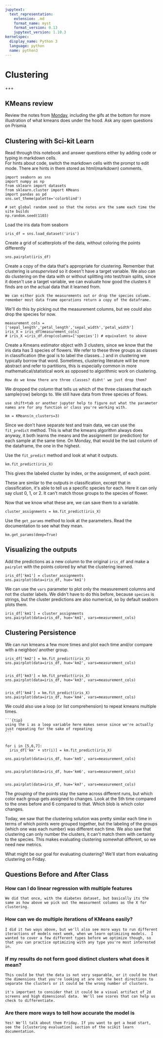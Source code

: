 ```yaml
---
jupytext:
  text_representation:
    extension: .md
    format_name: myst
    format_version: 0.13
    jupytext_version: 1.10.3
kernelspec:
  display_name: Python 3
  language: python
  name: python3
---
```


# Clustering

+++

## KMeans review



Review the notes from [Monday](2021-11-01), including the gifs at the bottom for more illustration of what kmeans does under the hood. Ask any open questions on Prismia



## Clustering with Sci-kit Learn

Read through this notebook and answer questions either by adding code or typing in markdown cells.  
For hints about code, switch the markdown cells with the prompt to edit mode.  There are hints in them stored as html(markdown) comments.

```{code-cell} ipython3
import seaborn as sns
import numpy as np
from sklearn import datasets
from sklearn.cluster import KMeans
import pandas as pd
sns.set_theme(palette='colorblind')

# set global random seed so that the notes are the same each time the site builds
np.random.seed(1103)
```

Load the iris data from seaborn



```{code-cell} ipython3
iris_df = sns.load_dataset('iris')
```

Create a grid of scatterplots of the data, without coloring the points differently


```{code-cell} ipython3
sns.pairplot(iris_df)
```

Create a copy of the data that's appropriate for clustering. Remember that clustering is *unsupervised* so it doesn't have a target variable. We also can do clustering on the data with or without splitting into test/train splits, since it doesn't use a target variable, we can evaluate how good the clusters it finds are on the actual data that it learned from.

```{hint}
We can either pick the measurements out or drop the species column.
remember most data frame operations return a copy of the dataframe.
```

We'll do this by picking out the measurement columns, but we could also drop the species for now.
```{code-cell} ipython3
measurement_cols = ['sepal_length','petal_length','sepal_width','petal_width']
iris_X = iris_df[measurement_cols]
# iris_X =iris_df.drop(columns=['species']) # equivalent to above

```

Create a Kmeans estimator object with 3 clusters, since we know that the iris data has 3 species of flowers. We refer to these three groups as classes in classification (the goal is to label the classes...) and in clustering we typically borrow that word.  Sometimes, clustering literature will be more abstract and refer to partitions, this is especially common in more mathematical/statistical work as opposed to algorithmic work on clustering.

```{admonition} Question
How do we know there are three classes? didnt' we just drop them?

```

We dropped the *column* that tells us which of the three classes that each sample(row) belongs to.  We still have data from three species of flows.

```{hint}
use shift+tab or another jupyter help to figure out what the parameter names are for any function or class you're working with.
```

```{code-cell} ipython3
km = KMeans(n_clusters=3)
```

Since we don't have separate test and train data, we can use the `fit_predict` method.  This is what the kmeans algorithm always does anyway, it both learns the means and the assignment (or prediction) for each sample at the same time.  On Monday, that would be the last column of the dataframe, the one in the highest.

Use the `fit_predict` method and look at what it outputs.

```{code-cell} ipython3
km.fit_predict(iris_X)
```

This gives the labeled cluster by index, or the assignment, of each point.

These are similar to the outputs in classification, except that in classification, it's able to tell us a specific species for each. Here it can only say clust 0, 1, or 2.  It can't match those groups to the species of flower.

Now that we know what these are, we can save them to a variable.

```{code-cell} ipython3
cluster_assignments = km.fit_predict(iris_X)
```


Use the `get_params` method to look at the parameters.  Read the documentation to see what they mean.

```{code-cell} ipython3
km.get_params(deep=True)
```

## Visualizing the outputs

Add the predictions as a new column to the original `iris_df` and make a `pairplot` with the points colored by what the clustering learned.
```{code-cell} ipython3
iris_df['km1'] = cluster_assignments
sns.pairplot(data=iris_df, hue='km1')
```

We can use the `vars` parameter to plot only the measurement columns and not the cluster labels.  We didn't have to do this before, because `species` is strings, but the cluster predictions are also numerical, so by default seaborn plots them.

```{code-cell} ipython3
iris_df['km1'] = cluster_assignments
sns.pairplot(data=iris_df, hue='km1', vars=measurement_cols)
```

## Clustering Persistence

We can run kmeans a few more times and plot each time and/or compare with a neighbor/ another group.


```{code-cell} ipython3
iris_df['km2'] = km.fit_predict(iris_X)
sns.pairplot(data=iris_df, hue='km2', vars=measurement_cols)
```

```{code-cell} ipython3

iris_df['km3'] = km.fit_predict(iris_X)
sns.pairplot(data=iris_df, hue='km3', vars=measurement_cols)
```

```{code-cell} ipython3

iris_df['km4'] = km.fit_predict(iris_X)
sns.pairplot(data=iris_df, hue='km4', vars=measurement_cols)
```

We could also use a loop (or list comprehension) to repeat kmeans multiple
times.
````{margin}
```{tip}
using the i as a loop variable here makes sense since we're actually just repeating for the sake of repeating
```
````

```{code-cell} ipython3

for i in [5,6,7]:
  iris_df['km' + str(i)] = km.fit_predict(iris_X)

sns.pairplot(data=iris_df, hue='km5', vars=measurement_cols)
```

```{code-cell} ipython3

sns.pairplot(data=iris_df, hue='km6', vars=measurement_cols)
```

```{code-cell} ipython3

sns.pairplot(data=iris_df, hue='km7', vars=measurement_cols)
```



The *grouping* of the points stay the same across different runs, but which color each group gets assigned to changes. Look at the 5th time compared to the ones before and 6 compared to that. Which blob is which color changes. 


Today, we saw that the clustering solution was pretty similar each time in terms of which points were grouped together, but the labeling of the groups (which one was each number) was different each time.  We also saw that clustering can only number the clusters, it can't match them with certainty to the species. This makes evaluating clustering somewhat different, so we need new metrics.

What might be our goal for evaluating clustering? We'll start from evaluating clustering on Friday.  


## Questions Before and After Class

### How can I do linear regression with multiple features
```{toggle}
We did that once, with the diabetes dataset, but basically its the same as how above we pick out the measurment columns as the X for clustering.  
```


### How can we do multiple iterations of KMeans easily?
```{toggle}
I did it two ways above, but we'll also see more ways to run different iteractions of models next week, when we learn optimizing models.  I wanted to cover a few different types before we optimize though, so that you can practice optimizing with any type you're most interested in.
```

### If my results do not form good distinct clusters what does it mean?
```{toggle}
This could be that the data is not very separable, or it could be that the dimensions that you're looking at are not the best directions to separate the clusters or it could be the wrong number of clusters.  

it's important to consider that it could be a visual artifact of 2d screens and high dimensional data.  We'll see scores that can help us check to differentiate.
```

### Are there more ways to tell how accurate the model is
```{toggle}
Yes! We'll talk about them Friday. If you want to get a head start, see the [clustering evaluation] section of the scikit learn documentation.
```
